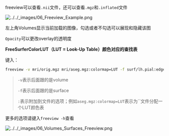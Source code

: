 freeview可以查看`.nii`文件，还可以查看`.mgz`和`.inflated`文件

![../../_images/06_Freeview_Example.png](https://andysbrainbook.readthedocs.io/en/latest/_images/06_Freeview_Example.png)

左上角Volumes显示当前加载的图像，勾选或者不勾选可以展现和隐藏该图

`Opacity`可以更改overlay的透明度

**FreeSurferColorLUT（LUT = Look-Up Table）颜色对应的查找表**

键入：

```bash
freeview -v mri/orig.mgz mri/aseg.mgz:colormap=LUT -f surf/lh.pial:edgecolor=yellow
```

> `-v`表示后面跟的是volume
>
> `-f`表示后面跟的是surface
>
> `:`表示附加到文件的选项；例如`aseg.mgz:colormap=LUT`表示为``文件分配一个LUT颜色表

更多的选项请键入`freeview -h`查看

![../../_images/06_Volumes_Surfaces_Freeview.png](https://andysbrainbook.readthedocs.io/en/latest/_images/06_Volumes_Surfaces_Freeview.png)